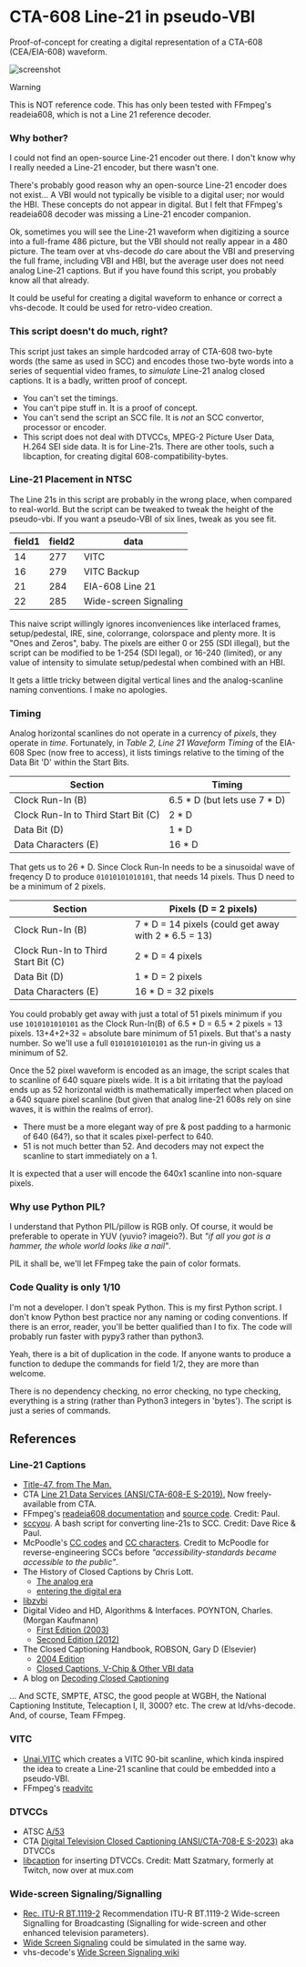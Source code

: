 # CTA-608 Line-21 in pseudo-VBI

Proof-of-concept for creating a digital representation of a CTA-608 (CEA/EIA-608) waveform.

![screenshot](https://github.com/user-attachments/assets/9d67a5a4-06c6-42a3-97c1-9a68a2d3c9aa)

> [!WARNING]
> This is NOT reference code.  This has only been tested with FFmpeg's readeia608, which is not a Line 21 reference decoder.

### Why bother?
I could not find an open-source Line-21 encoder out there.  I don't know why I really needed a Line-21 encoder, but there wasn't one.

There's probably good reason why an open-source Line-21 encoder does not exist... A VBI would not typically be visible to a digital user; nor would the HBI.  These concepts do not appear in digital.  But I felt that FFmpeg's readeia608 decoder was missing a Line-21 encoder companion. 

Ok, sometimes you will see the Line-21 waveform when digitizing a source into a full-frame 486 picture, but the VBI should not really appear in a 480 picture.  The team over at vhs-decode _do_ care about the VBI and preserving the full frame, including VBI and HBI, but the average user does not need analog Line-21 captions.  But if you have found this script, you probably know all that already.

It could be useful for creating a digital waveform to enhance or correct a vhs-decode.  It could be used for retro-video creation.

### This script doesn't do much, right?

This script just takes an simple hardcoded array of CTA-608 two-byte words (the same as used in SCC) and encodes those two-byte words into a series of sequential video frames, to _simulate_ Line-21 analog closed captions.  It is a badly, written proof of concept.
- You can't set the timings.
- You can't pipe stuff in.  It is a proof of concept.
- You can't send the script an SCC file.  It is _not_ an SCC convertor, processor or encoder.
- This script does not deal with DTVCCs, MPEG-2 Picture User Data, H.264 SEI side data.  It is for Line-21s.  There are other tools, such a libcaption, for creating digital 608-compatibility-bytes.  


### Line-21 Placement in NTSC

The Line 21s in this script are probably in the wrong place, when compared to real-world.  But the script can be tweaked to tweak the height of the pseudo-vbi.  If you want a pseudo-VBI of six lines, tweak as you see fit.

field1 | field2 | data
--- | --- | ---
14  | 277 | VITC
16  | 279 | VITC Backup
21  | 284 | EIA-608 Line 21
22  | 285 | Wide-screen Signaling

This naive script willingly ignores inconveniences like interlaced frames, setup/pedestal, IRE, sine, colorrange, colorspace and plenty more.  It is "Ones and Zeros", baby.  The pixels are either 0 or 255 (SDI illegal), but the script can be modified to be 1-254 (SDI legal), or 16-240 (limited), or any value of intensity to simulate setup/pedestal when combined with an HBI.

It gets a little tricky between digital vertical lines and the analog-scanline naming conventions.  I make no apologies.

### Timing

Analog horizontal scanlines do not operate in a currency of _pixels_, they operate in _time_.  Fortunately, in _Table 2, Line 21 Waveform Timing_ of the EIA-608 Spec (now free to access), it lists timings relative to the timing of the Data Bit 'D' within the Start Bits.

Section | Timing
--- | ---
Clock Run-In (B) | 6.5 * D (but lets use 7 * D)
Clock Run-In to Third Start Bit (C) | 2   * D
Data Bit (D) | 1   * D
Data Characters (E) | 16   * D

That gets us to 26 * D.  Since Clock Run-In needs to be a sinusoidal wave of freqency D to produce `01010101010101`, that needs 14 pixels.  Thus D need to be a minimum of 2 pixels.

Section | Pixels (D = 2 pixels)
--- | ---
Clock Run-In (B) | 7 * D = 14 pixels (could get away with 2 * 6.5 = 13)
Clock Run-In to Third Start Bit (C) | 2 * D = 4 pixels
Data Bit (D) | 1 * D = 2 pixels
Data Characters (E) | 16 * D = 32 pixels

You could probably get away with just a total of 51 pixels minimum if you use `1010101010101` as the Clock Run-In(B) of 6.5 * D = 6.5 * 2 pixels = 13 pixels.  13+4+2+32 = absolute bare minimum of 51 pixels.  But that's a nasty number.  So we'll use a full `01010101010101` as the run-in giving us a minimum of 52.

Once the 52 pixel waveform is encoded as an image, the script scales that to scanline of 640 square pixels wide.  It is a bit irritating that the payload ends up as 52 horizontal width is mathematically imperfect when placed on a 640 square pixel scanline (but given that analog line-21 608s rely on sine waves, it is within the realms of error).
- There must be a more elegant way of pre & post padding to a harmonic of 640 (64?), so that it scales pixel-perfect to 640.
- 51 is not much better than 52.  And decoders may not expect the scanline to start immediately on a 1.

It is expected that a user will encode the 640x1 scanline into non-square pixels.

### Why use Python PIL?

I understand that Python PIL/pillow is RGB only.  Of course, it would be preferable to operate in YUV (yuvio? imageio?).  But _"if all you got is a hammer, the whole world looks like a nail"_.

PIL it shall be, we'll let FFmpeg take the pain of color formats.

### Code Quality is only 1/10

I'm not a developer.  I don't speak Python.  This is my first Python script.  I don't know Python best practice nor any naming or coding conventions.  If there is an error, reader, you'll be better qualified than I to fix.  The code will probably run faster with pypy3 rather than python3.

Yeah, there is a bit of duplication in the code.  If anyone wants to produce a function to dedupe the commands for field 1/2, they are more than welcome.

There is no dependency checking, no error checking, no type checking, everything is a string (rather than Python3 integers in 'bytes').  The script is just a series of commands.

## References

### Line-21 Captions

- [Title-47, from The Man.](https://www.ecfr.gov/current/title-47/chapter-I/subchapter-C/part-79)
- CTA [Line 21 Data Services (ANSI/CTA-608-E S-2019).](https://shop.cta.tech/products/line-21-data-services) Now freely-available from CTA.
- FFmpeg's [readeia608 documentation](https://ffmpeg.org/ffmpeg-filters.html#readeia608) and [source code](https://github.com/FFmpeg/FFmpeg/blob/master/libavfilter/vf_readeia608.c).  Credit: Paul.
- [sccyou](https://github.com/amiaopensource/sccyou). A bash script for converting line-21s to SCC.  Credit: Dave Rice & Paul.
- McPoodle's [CC codes](http://www.theneitherworld.com/mcpoodle/SCC_TOOLS/DOCS/CC_CODES.HTML) and [CC characters](http://www.theneitherworld.com/mcpoodle/SCC_TOOLS/DOCS/CC_CHARS.HTML).  Credit to McPoodle for reverse-engineering SCCs before _"accessibility-standards became accessible to the public"_.
- The History of Closed Captions by Chris Lott.
  - [The analog era](https://hackaday.com/2021/04/14/history-of-closed-captions-the-analog-era/)
  - [entering the digital era](https://hackaday.com/2021/05/27/history-of-closed-captions-entering-the-digital-era/)
- [libzvbi](https://github.com/zapping-vbi/zvbi)
- Digital Video and HD, Algorithms & Interfaces. POYNTON, Charles.  (Morgan Kaufmann)
  - [First Edition (2003)](https://archive.org/details/DigitalVideoForDummies/Digital%20Video%20And%20Hdtv%20Algorithms%20And%20Interfaces)
  - [Second Edition (2012)](https://archive.org/details/digital-video-and-hd-algorithms-and-interfaces-2nd-ed.-poynton-2012-02-07/)
- The Closed Captioning Handbook, ROBSON, Gary D (Elsevier)
  - [2004 Edition](https://garydrobson.com/books/closed-captioning-books/the-closed-captioning-handbook/)
  - [Closed Captions, V-Chip & Other VBI data](https://garydrobson.com/2014/04/16/closed-captions-v-chip-and-other-vbi-data/)
- A blog on [Decoding Closed Captioning](https://nootropicdesign.com/projectlab/2011/03/20/decoding-closed-captioning/)


... And SCTE, SMPTE, ATSC, the good people at WGBH, the National Captioning Institute, Telecaption I, II, 3000? etc.  The crew at ld/vhs-decode.  And, of course, Team FFmpeg.

### VITC
- [Unai.VITC](https://github.com/unai-d/Unai.VITC) which creates a VITC 90-bit scanline, which kinda inspired the idea to create a Line-21 scanline that could be embedded into a pseudo-VBI.
- FFmpeg's [readvitc](https://github.com/FFmpeg/FFmpeg/blob/master/libavfilter/vf_readvitc.c)

### DTVCCs
- ATSC [A/53](https://www.atsc.org/atsc-documents/a53-atsc-digital-television-standard/)
- CTA [Digital Television Closed Captioning (ANSI/CTA-708-E S-2023)](https://shop.cta.tech/products/digital-television-dtv-closed-captioning) aka DTVCCs
- [libcaption](https://github.com/szatmary/libcaption) for inserting DTVCCs.  Credit: Matt Szatmary, formerly at Twitch, now over at mux.com

### Wide-screen Signaling/Signalling
- [Rec. ITU-R BT.1119-2](https://www.itu.int/dms_pubrec/itu-r/rec/bt/R-REC-BT.1119-2-199802-W!!PDF-E.pdf) Recommendation ITU-R BT.1119-2 Wide-screen Signalling for Broadcasting (Signalling for wide-screen and other
enhanced television parameters).
- [Wide Screen Signaling](https://en.wikipedia.org/wiki/Widescreen_signaling) could be simulated in the same way.
- vhs-decode's [Wide Screen Signaling wiki](https://github.com/oyvindln/vhs-decode/wiki/Wide-Screen-Signalling)


